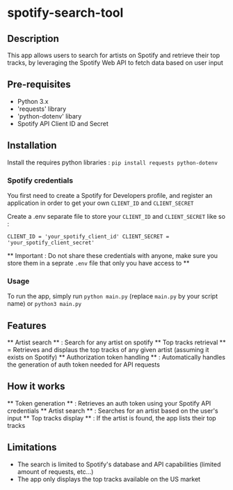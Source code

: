 # spotify-search-tool

## Description
This app allows users to search for artists on Spotify and retrieve their top tracks, by leveraging the Spotify Web API to fetch data based on user input

## Pre-requisites
- Python 3.x
- 'requests' library
- 'python-dotenv' libary
- Spotify API Client ID and Secret

## Installation
Install the requires python libraries : `pip install requests python-dotenv`

### Spotify credentials
You first need to create a Spotify for Developers profile, and register an application in order to get your own `CLIENT_ID` and `CLIENT_SECRET`

Create a .env separate file to store your `CLIENT_ID` and `CLIENT_SECRET` like so : 

`CLIENT_ID = 'your_spotify_client_id'
CLIENT_SECRET = 'your_spotify_client_secret'`

** Important : Do not share these credentials with anyone, make sure you store them in a seprate `.env` file that only you have access to ** 

### Usage
To run the app, simply run `python main.py` (replace `main.py` by your script name) or `python3 main.py`

## Features
** Artist search ** : Search for any artist on spotify 
** Top tracks retrieval ** = Retrieves and displaus the top tracks of any given artist (assuming it exists on Spotify)
** Authorization token handling ** : Automatically handles the generation of auth token needed for API requests

## How it works
** Token generation ** : Retrieves an auth token using your Spotify API credentials
** Artist search ** : Searches for an artist based on the user's input
** Top tracks display ** : If the artist is found, the app lists their top tracks

## Limitations
- The search is limited to Spotify's database and API capabilities (limited amount of requests, etc...)
- The app only displays the top tracks available on the US market

